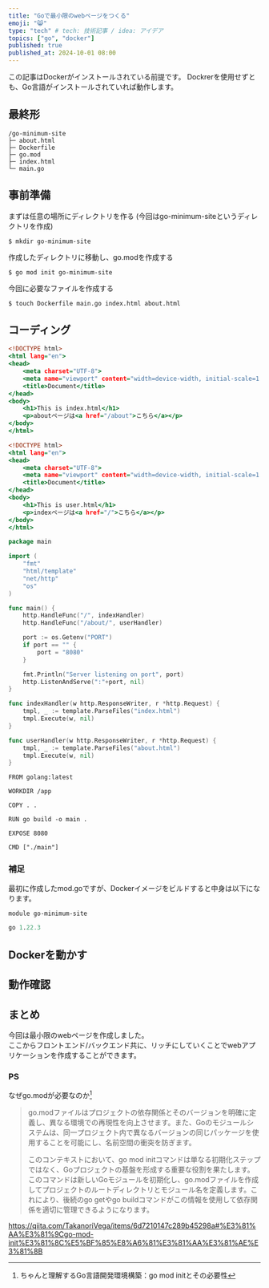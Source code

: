 ```yaml
---
title: "Goで最小限のwebページをつくる"
emoji: "😸"
type: "tech" # tech: 技術記事 / idea: アイデア
topics: ["go", "docker"]
published: true
published_at: 2024-10-01 08:00
---
```


この記事はDockerがインストールされている前提です。
Dockrerを使用せずとも、Go言語がインストールされていれば動作します。

## 最終形
```
/go-minimum-site
├─ about.html
├─ Dockerfile
├─ go.mod
├─ index.html
└─ main.go
```
## 事前準備
まずは任意の場所にディレクトリを作る
(今回はgo-minimum-siteというディレクトリを作成)
```
$ mkdir go-minimum-site
```

作成したディレクトリに移動し、go.modを作成する
```
$ go mod init go-minimum-site
```

今回に必要なファイルを作成する
```
$ touch Dockerfile main.go index.html about.html
```

## コーディング
```html:index.html
<!DOCTYPE html>
<html lang="en">
<head>
    <meta charset="UTF-8">
    <meta name="viewport" content="width=device-width, initial-scale=1.0">
    <title>Document</title>
</head>
<body>
    <h1>This is index.html</h1>
    <p>aboutページは<a href="/about">こちら</a></p>
</body>
</html>
```

```html:about.html
<!DOCTYPE html>
<html lang="en">
<head>
    <meta charset="UTF-8">
    <meta name="viewport" content="width=device-width, initial-scale=1.0">
    <title>Document</title>
</head>
<body>
    <h1>This is user.html</h1>
    <p>indexページは<a href="/">こちら</a></p>
</body>
</html>
```

```go:main.go
package main

import (
    "fmt"
    "html/template"
    "net/http"
    "os"
)

func main() {
    http.HandleFunc("/", indexHandler)
    http.HandleFunc("/about/", userHandler)

    port := os.Getenv("PORT")
    if port == "" {
        port = "8080"
    }

    fmt.Println("Server listening on port", port)
    http.ListenAndServe(":"+port, nil)
}

func indexHandler(w http.ResponseWriter, r *http.Request) {
    tmpl, _ := template.ParseFiles("index.html")
    tmpl.Execute(w, nil)
}

func userHandler(w http.ResponseWriter, r *http.Request) {
    tmpl, _ := template.ParseFiles("about.html")
    tmpl.Execute(w, nil)
}
```

```docker:Dockerfile
FROM golang:latest

WORKDIR /app

COPY . .

RUN go build -o main .

EXPOSE 8080

CMD ["./main"]
```

### 補足
最初に作成したmod.goですが、Dockerイメージをビルドすると中身は以下になります。
```go:go.mod
module go-minimum-site

go 1.22.3
```

## Dockerを動かす

## 動作確認



## まとめ
今回は最小限のwebページを作成しました。  
ここからフロントエンド/バックエンド共に、リッチにしていくことでwebアプリケーションを作成することができます。  


### PS
なぜgo.modが必要なのか[^1]
>go.modファイルはプロジェクトの依存関係とそのバージョンを明確に定義し、異なる環境での再現性を向上させます。また、Goのモジュールシステムは、同一プロジェクト内で異なるバージョンの同じパッケージを使用することを可能にし、名前空間の衝突を防ぎます。
>
>このコンテキストにおいて、go mod initコマンドは単なる初期化ステップではなく、Goプロジェクトの基盤を形成する重要な役割を果たします。このコマンドは新しいGoモジュールを初期化し、go.modファイルを作成してプロジェクトのルートディレクトリとモジュール名を定義します。これにより、後続のgo getやgo buildコマンドがこの情報を使用して依存関係を適切に管理できるようになります。

https://qiita.com/TakanoriVega/items/6d7210147c289b45298a#%E3%81%AA%E3%81%9Cgo-mod-init%E3%81%8C%E5%BF%85%E8%A6%81%E3%81%AA%E3%81%AE%E3%81%8B

[^1]: ちゃんと理解するGo言語開発環境構築：go mod initとその必要性
